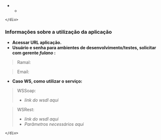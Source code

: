 <!DOCTYPE html>
<html>

<head>
  <meta charset="utf-8">
  <meta name="viewport" content="width=device-width, initial-scale=1.0">
  <title>Welcome file</title>
  <link rel="stylesheet" href="https://stackedit.io/style.css" />
</head>

<body class="stackedit">
  <div class="stackedit__left">
    <div class="stackedit__toc">
      
<ul>
<li>
<ul>
<li></li>
</ul>
</li>
</ul>

    </div>
  </div>
  <div class="stackedit__right">
    <div class="stackedit__html">
      <h3 id="informações-sobre-a-utilização-da-aplicação">Informações sobre a utilização da aplicação</h3>
<ul>
<li><strong>Acessar URL aplicação.</strong></li>
<li><strong>Usuário e senha para ambientes de desenvolvimento/testes, solicitar com gerente <em>fulano</em>  :</strong></li>
</ul>
<blockquote>
<p>Ramal:</p>
</blockquote>
<blockquote>
<p>Email:</p>
</blockquote>
<ul>
<li><strong>Caso WS, como utilizar o serviço:</strong></li>
</ul>
<blockquote>
<p>WSSoap:</p>
<ul>
<li><em>link do wsdl aqui</em></li>
</ul>
</blockquote>
<blockquote>
<p>WSRest:</p>
<ul>
<li><em>link do wsdl aqui</em></li>
<li><em>Parâmetros necessários aqui</em></li>
</ul>
</blockquote>

    </div>
  </div>
</body>

</html>
